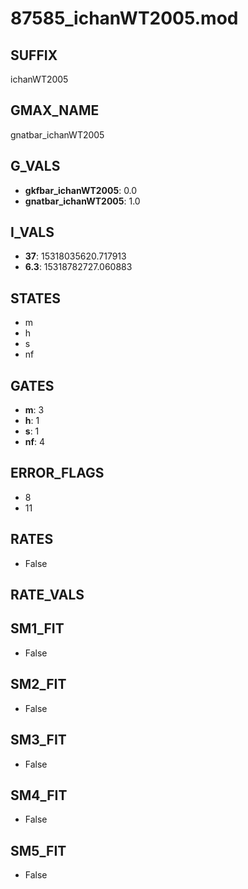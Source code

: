 # 87585_ichanWT2005.mod

## SUFFIX

ichanWT2005

## GMAX_NAME

gnatbar_ichanWT2005

## G_VALS

- **gkfbar_ichanWT2005**: 0.0
- **gnatbar_ichanWT2005**: 1.0

## I_VALS

- **37**: 15318035620.717913
- **6.3**: 15318782727.060883

## STATES

- m
- h
- s
- nf

## GATES

- **m**: 3
- **h**: 1
- **s**: 1
- **nf**: 4

## ERROR_FLAGS

- 8
- 11

## RATES

- False

## RATE_VALS


## SM1_FIT

- False

## SM2_FIT

- False

## SM3_FIT

- False

## SM4_FIT

- False

## SM5_FIT

- False

